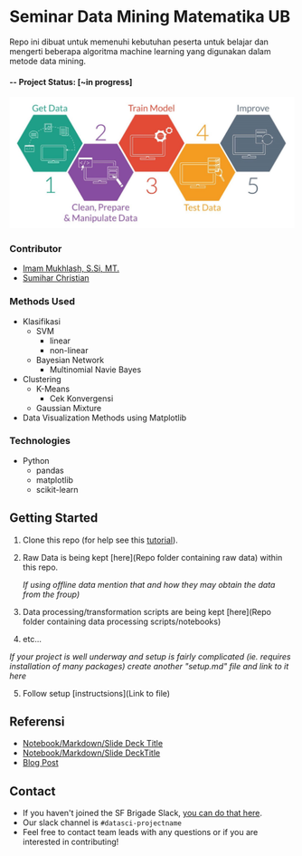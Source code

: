 
# Seminar Data Mining Matematika UB
Repo ini dibuat untuk memenuhi kebutuhan peserta untuk belajar dan mengerti beberapa algoritma machine learning yang digunakan dalam metode data mining. 

#### -- Project Status: [~in progress]
![](img/process.png)
### Contributor
* [Imam Mukhlash, S.Si, MT.](https://www.researchgate.net/profile/Imam_Mukhlash)
* [Sumihar Christian](github.com/svmihar)

### Methods Used
* Klasifikasi
  * SVM 
    * linear
    * non-linear
  * Bayesian Network 
    * Multinomial Navie Bayes
* Clustering
  * K-Means
    * Cek Konvergensi
  * Gaussian Mixture
* Data Visualization Methods using Matplotlib

### Technologies
* Python 
  * pandas
  * matplotlib
  * scikit-learn

## Getting Started

1. Clone this repo (for help see this [tutorial](https://help.github.com/articles/cloning-a-repository/)).
2. Raw Data is being kept [here](Repo folder containing raw data) within this repo.

    *If using offline data mention that and how they may obtain the data from the froup)*
    
3. Data processing/transformation scripts are being kept [here](Repo folder containing data processing scripts/notebooks)
4. etc...

*If your project is well underway and setup is fairly complicated (ie. requires installation of many packages) create another "setup.md" file and link to it here*  

5. Follow setup [instructsions](Link to file)

## Referensi
* [Notebook/Markdown/Slide Deck Title](link)
* [Notebook/Markdown/Slide DeckTitle](link)
* [Blog Post](link)

## Contact
* If you haven't joined the SF Brigade Slack, [you can do that here](http://c4sf.me/slack).  
* Our slack channel is `#datasci-projectname`
* Feel free to contact team leads with any questions or if you are interested in contributing!